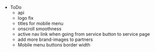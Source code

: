 * ToDo
    - api
    - logo fix
    - titles for mobile menu
    - onscroll smoothness
    - active nav link when going from service button to service page
    - add more brand-images to partners
    - Mobile menu buttons border width